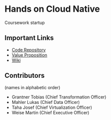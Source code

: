 # Hands on Cloud Native

Coursework startup

## Important Links

* [Code Repository](https://gitlab.phaidra.org/fair-data-austria-db-repository/fda-services)
* [Value Proposition](https://colab.tuwien.ac.at/display/ADLS/DBRepo+-+Database+Repository)
* [Wiki](https://gitlab.phaidra.org/fair-data-austria-db-repository/fda-services/-/wikis/home)

## Contributors

(names in alphabetic order)

- Grantner Tobias (Chief Transformation Officer)
- Mahler Lukas (Chief Data Officer)
- Taha Josef (Chief Virtualization Officer)
- Weise Martin (Chief Executive Officer)
